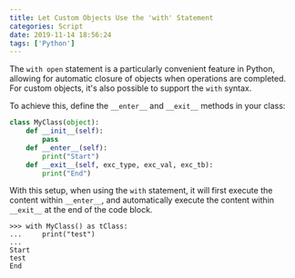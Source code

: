 ```yaml
---
title: Let Custom Objects Use the 'with' Statement
categories: Script
date: 2019-11-14 18:56:24
tags: ['Python']
---
```


The `with open` statement is a particularly convenient feature in Python, allowing for automatic closure of objects when operations are completed. For custom objects, it's also possible to support the `with` syntax.
<!-- 摘要部分 -->
<!-- more -->

To achieve this, define the `__enter__` and `__exit__` methods in your class:

```python
class MyClass(object):
    def __init__(self):
        pass
    def __enter__(self):
        print("Start")
    def __exit__(self, exc_type, exc_val, exc_tb):
        print("End")
```

With this setup, when using the `with` statement, it will first execute the content within `__enter__`, and automatically execute the content within `__exit__` at the end of the code block.

```
>>> with MyClass() as tClass:
...     print("test")
...
Start
test
End
```
```
